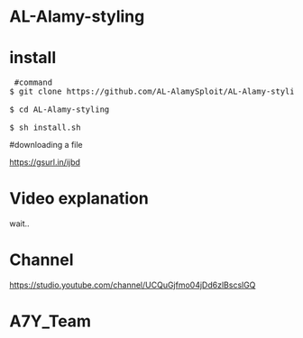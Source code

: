 # AL-Alamy-styling

# install
<pre><span class="pl-c"></span> #command </span>
$ git clone https://github.com/AL-AlamySploit/AL-Alamy-styling

$ cd AL-Alamy-styling

$ sh install.sh</span></pre>

#downloading a file

https://gsurl.in/ijbd

# Video explanation
wait..
# Channel
https://studio.youtube.com/channel/UCQuGjfmo04jDd6zlBscslGQ
<h1> 
  A7Y_Team
</h1>
